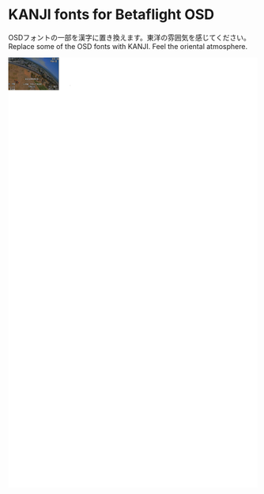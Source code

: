 # KANJI fonts for Betaflight OSD   

OSDフォントの一部を漢字に置き換えます。東洋の雰囲気を感じてください。
Replace some of the OSD fonts with KANJI. Feel the oriental atmosphere.

![Screenshot](screenshot.png)

